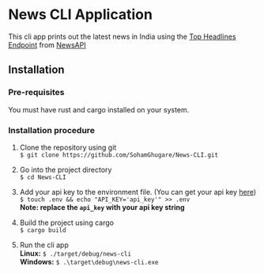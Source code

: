 # News CLI Application
This cli app prints out the latest news in India using the [Top Headlines Endpoint](https://newsapi.org/docs/endpoints/top-headlines) from [NewsAPI](https://newsapi.org)

## Installation

### Pre-requisites
You must have rust and cargo installed on your system.

### Installation procedure

1. Clone the repository using git <br>
`$ git clone https://github.com/SohamGhugare/News-CLI.git`

2. Go into the project directory <br>
`$ cd News-CLI`

3. Add your api key to the environment file. (You can get your api key [here](https://newsapi.org/)) <br>
`$ touch .env && echo "API_KEY='api_key'" >> .env` <br>
**Note: replace the `api_key` with your api key string**

4. Build the project using cargo <br>
`$ cargo build`

5. Run the cli app <br>
**Linux:** `$ ./target/debug/news-cli` <br>
**Windows:** `$ .\target\debug\news-cli.exe`


